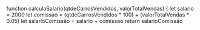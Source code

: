  function calculaSalario(qtdeCarrosVendidos, valorTotalVendas) {
    let salario = 2000 
    let comissao = (qtdeCarrosVendidos * 100) + (valorTotalVendas * 0.05)
    let salarioComissão = salario + comissao 
    return salarioComissão